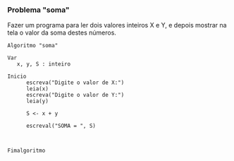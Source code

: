 ### Problema "soma"
Fazer um programa para ler dois valores inteiros X e Y, e depois mostrar na tela o valor da soma destes números.

```portugol
Algoritmo "soma"

Var
   x, y, S : inteiro

Inicio
      escreva("Digite o valor de X:")
      leia(x)
      escreva("Digite o valor de Y:")
      leia(y)

      S <- x + y
      
      escreval("SOMA = ", S)



Fimalgoritmo